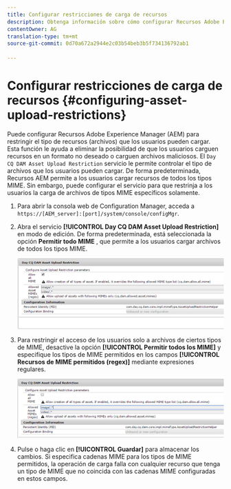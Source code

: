 ```yaml
---
title: Configurar restricciones de carga de recursos
description: Obtenga información sobre cómo configurar Recursos Adobe Experience Manager (AEM) para restringir el tipo de recursos (archivos) que los usuarios pueden cargar.
contentOwner: AG
translation-type: tm+mt
source-git-commit: 0d70a672a2944e2c03b54beb3b5f734136792ab1

---
```



# Configurar restricciones de carga de recursos {#configuring-asset-upload-restrictions}

Puede configurar Recursos Adobe Experience Manager (AEM) para restringir el tipo de recursos (archivos) que los usuarios pueden cargar. Esta función le ayuda a eliminar la posibilidad de que los usuarios carguen recursos en un formato no deseado o carguen archivos maliciosos. El `Day CQ DAM Asset Upload Restriction` servicio le permite controlar el tipo de archivos que los usuarios pueden cargar. De forma predeterminada, Recursos AEM permite a los usuarios cargar recursos de todos los tipos MIME. Sin embargo, puede configurar el servicio para que restrinja a los usuarios la carga de archivos de tipos MIME específicos solamente.

1. Para abrir la consola web de Configuration Manager, acceda a `https://[AEM_server]:[port]/system/console/configMgr`.
1. Abra el servicio **[!UICONTROL Day CQ DAM Asset Upload Restriction]** en modo de edición. De forma predeterminada, está seleccionada la opción **Permitir todo MIME** , que permite a los usuarios cargar archivos de todos los tipos MIME.

   ![chlimage_1-378](assets/chlimage_1-378.png)

1. Para restringir el acceso de los usuarios solo a archivos de ciertos tipos de MIME, desactive la opción **[!UICONTROL Permitir todos los MIME]** y especifique los tipos de MIME permitidos en los campos **[!UICONTROL Recursos de MIME permitidos (regex)]** mediante expresiones regulares.

   ![chlimage_1-379](assets/chlimage_1-379.png)

1. Pulse o haga clic en **[!UICONTROL Guardar]** para almacenar los cambios. Si especifica cadenas MIME para los tipos de MIME permitidos, la operación de carga falla con cualquier recurso que tenga un tipo de MIME que no coincida con las cadenas MIME configuradas en estos campos.
